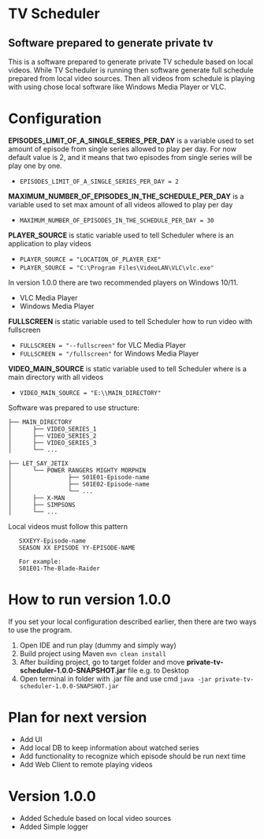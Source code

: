 # TV Scheduler
## Software prepared to generate private tv

This is a software prepared to generate private TV schedule based on local videos.
While TV Scheduler is running then software generate full schedule prepared from local video sources.
Then all videos from schedule is playing with using chose local software like Windows Media Player or VLC.

# Configuration
**EPISODES_LIMIT_OF_A_SINGLE_SERIES_PER_DAY** is a variable used to set amount of episode from single series allowed to play
per day. For now default value is 2, and it means that two episodes from single series will be play one by one. 

- `EPISODES_LIMIT_OF_A_SINGLE_SERIES_PER_DAY = 2`

**MAXIMUM_NUMBER_OF_EPISODES_IN_THE_SCHEDULE_PER_DAY** is a variable used to set max amount of all videos allowed to play
per day

- `MAXIMUM_NUMBER_OF_EPISODES_IN_THE_SCHEDULE_PER_DAY = 30`

**PLAYER_SOURCE** is static variable used to tell Scheduler where is an application to play videos

- `PLAYER_SOURCE = "LOCATION_OF_PLAYER_EXE"`
- `PLAYER_SOURCE = "C:\Program Files\VideoLAN\VLC\vlc.exe"`

In version 1.0.0 there are two recommended players on Windows 10/11. 
- VLC Media Player
- Windows Media Player

**FULLSCREEN** is static variable used to tell Scheduler how to run video with fullscreen 

- `FULLSCREEN = "--fullscreen"` for VLC Media Player
- `FULLSCREEN = "/fullscreen"` for Windows Media Player

**VIDEO_MAIN_SOURCE** is static variable used to tell Scheduler where is a main directory with all videos

- `VIDEO_MAIN_SOURCE = "E:\\MAIN_DIRECTORY"`

Software was prepared to use structure:
    
    ├── MAIN_DIRECTORY
    │      ├── VIDEO_SERIES_1
    │      ├── VIDEO_SERIES_2
    │      ├── VIDEO_SERIES_3
    │      └── ...

    ├── LET_SAY_JETIX
    │      └── POWER RANGERS MIGHTY MORPHIN
    │                ├── S01E01-Episode-name
    │                ├── S01E02-Episode-name
    │                └── ...
    │      ├── X-MAN
    │      ├── SIMPSONS
    │      └── ...

Local videos must follow this pattern

       SXXEYY-Episode-name
       SEASON XX EPISODE YY-EPISODE-NAME
       
       For example:
       S01E01-The-Blade-Raider

# How to run version 1.0.0
If you set your local configuration described earlier, then there are two ways to use the program.

1. Open IDE and run play (dummy and simply way)
2. Build project using Maven `mvn clean install`
3. After building project, go to target folder and move **private-tv-scheduler-1.0.0-SNAPSHOT.jar** file e.g. to Desktop
4. Open terminal in folder with .jar file and use cmd `java -jar private-tv-scheduler-1.0.0-SNAPSHOT.jar`

# Plan for next version
- Add UI
- Add local DB to keep information about watched series
- Add functionality to recognize which episode should be run next time
- Add Web Client to remote playing videos

# Version 1.0.0
- Added Schedule based on local video sources
- Added Simple logger
